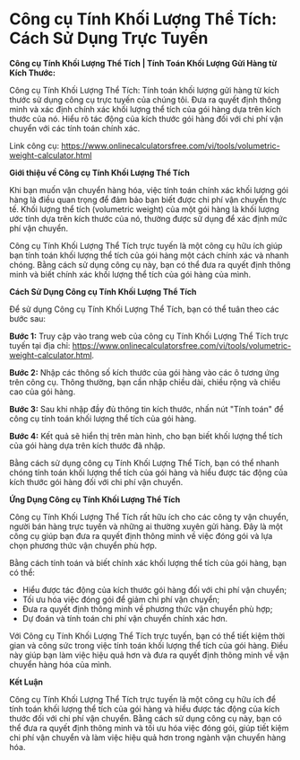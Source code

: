 Công cụ Tính Khối Lượng Thể Tích: Cách Sử Dụng Trực Tuyến
=========================================================

**Công cụ Tính Khối Lượng Thể Tích | Tính Toán Khối Lượng Gửi Hàng từ Kích Thước:**

Công cụ Tính Khối Lượng Thể Tích: Tính toán khối lượng gửi hàng từ kích thước sử dụng công cụ trực tuyến của chúng tôi. Đưa ra quyết định thông minh và xác định chính xác khối lượng thể tích của gói hàng dựa trên kích thước của nó. Hiểu rõ tác động của kích thước gói hàng đối với chi phí vận chuyển với các tính toán chính xác.

Link công cụ: <https://www.onlinecalculatorsfree.com/vi/tools/volumetric-weight-calculator.html>

**Giới thiệu về Công cụ Tính Khối Lượng Thể Tích**

Khi bạn muốn vận chuyển hàng hóa, việc tính toán chính xác khối lượng gói hàng là điều quan trọng để đảm bảo bạn biết được chi phí vận chuyển thực tế. Khối lượng thể tích (volumetric weight) của một gói hàng là khối lượng ước tính dựa trên kích thước của nó, thường được sử dụng để xác định mức phí vận chuyển.

Công cụ Tính Khối Lượng Thể Tích trực tuyến là một công cụ hữu ích giúp bạn tính toán khối lượng thể tích của gói hàng một cách chính xác và nhanh chóng. Bằng cách sử dụng công cụ này, bạn có thể đưa ra quyết định thông minh và biết chính xác khối lượng thể tích của gói hàng của mình.

**Cách Sử Dụng Công cụ Tính Khối Lượng Thể Tích**

Để sử dụng Công cụ Tính Khối Lượng Thể Tích, bạn có thể tuân theo các bước sau:

**Bước 1:** Truy cập vào trang web của công cụ Tính Khối Lượng Thể Tích trực tuyến tại địa chỉ: <https://www.onlinecalculatorsfree.com/vi/tools/volumetric-weight-calculator.html>.

**Bước 2:** Nhập các thông số kích thước của gói hàng vào các ô tương ứng trên công cụ. Thông thường, bạn cần nhập chiều dài, chiều rộng và chiều cao của gói hàng.

**Bước 3:** Sau khi nhập đầy đủ thông tin kích thước, nhấn nút "Tính toán" để công cụ tính toán khối lượng thể tích của gói hàng.

**Bước 4:** Kết quả sẽ hiển thị trên màn hình, cho bạn biết khối lượng thể tích của gói hàng dựa trên kích thước đã nhập.

Bằng cách sử dụng công cụ Tính Khối Lượng Thể Tích, bạn có thể nhanh chóng tính toán khối lượng thể tích của gói hàng và hiểu được tác động của kích thước gói hàng đối với chi phí vận chuyển.

**Ứng Dụng Công cụ Tính Khối Lượng Thể Tích**

Công cụ Tính Khối Lượng Thể Tích rất hữu ích cho các công ty vận chuyển, người bán hàng trực tuyến và những ai thường xuyên gửi hàng. Đây là một công cụ giúp bạn đưa ra quyết định thông minh về việc đóng gói và lựa chọn phương thức vận chuyển phù hợp.

Bằng cách tính toán và biết chính xác khối lượng thể tích của gói hàng, bạn có thể:

- Hiểu được tác động của kích thước gói hàng đối với chi phí vận chuyển;
- Tối ưu hóa việc đóng gói để giảm chi phí vận chuyển;
- Đưa ra quyết định thông minh về phương thức vận chuyển phù hợp;
- Dự đoán và tính toán chi phí vận chuyển chính xác hơn.

Với Công cụ Tính Khối Lượng Thể Tích trực tuyến, bạn có thể tiết kiệm thời gian và công sức trong việc tính toán khối lượng thể tích của gói hàng. Điều này giúp bạn làm việc hiệu quả hơn và đưa ra quyết định thông minh về vận chuyển hàng hóa của mình.

**Kết Luận**

Công cụ Tính Khối Lượng Thể Tích trực tuyến là một công cụ hữu ích để tính toán khối lượng thể tích của gói hàng và hiểu được tác động của kích thước đối với chi phí vận chuyển. Bằng cách sử dụng công cụ này, bạn có thể đưa ra quyết định thông minh và tối ưu hóa việc đóng gói, giúp tiết kiệm chi phí vận chuyển và làm việc hiệu quả hơn trong ngành vận chuyển hàng hóa.